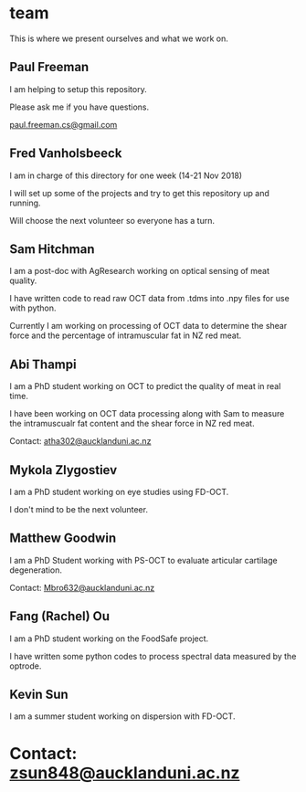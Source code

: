 # team
This is where we present ourselves and what we work on.

## Paul Freeman
I am helping to setup this repository.

Please ask me if you have questions.

paul.freeman.cs@gmail.com

## Fred Vanholsbeeck
I am in charge of this directory for one week (14-21 Nov 2018)

I will set up some of the projects and try to get this repository up and running. 

Will choose the next volunteer so everyone has a turn.

## Sam Hitchman

I am a post-doc with AgResearch working on optical sensing of meat quality.

I have written code to read raw OCT data from .tdms into .npy files for use with python.

Currently I am working on processing of OCT data to determine the shear force and the percentage of intramuscular fat in NZ red meat.

## Abi Thampi

I am a PhD student working on OCT to predict the quality of meat in real time. 

I have been working on OCT data processing along with Sam to measure the intramuscualr fat content and the shear force in NZ red meat. 

Contact: atha302@aucklanduni.ac.nz

## Mykola Zlygostiev

I am a PhD student working on eye studies using FD-OCT.

I don't mind to be the next volunteer.

## Matthew Goodwin

I am a PhD Student working with PS-OCT to evaluate articular cartilage degeneration. 

Contact: Mbro632@aucklanduni.ac.nz

## Fang (Rachel) Ou

I am a PhD student working on the FoodSafe project.

I have written some python codes to process spectral data measured by the optrode.

## Kevin Sun

I am a summer student working on dispersion with FD-OCT. 

Contact: zsun848@aucklanduni.ac.nz
=======

